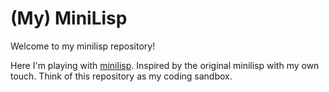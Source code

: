 (My) MiniLisp
=============

Welcome to my minilisp repository!

Here I'm playing with [minilisp](https://github.com/rui314/minilisp).
Inspired by the original minilisp with my own touch. Think of this repository as my coding sandbox.
